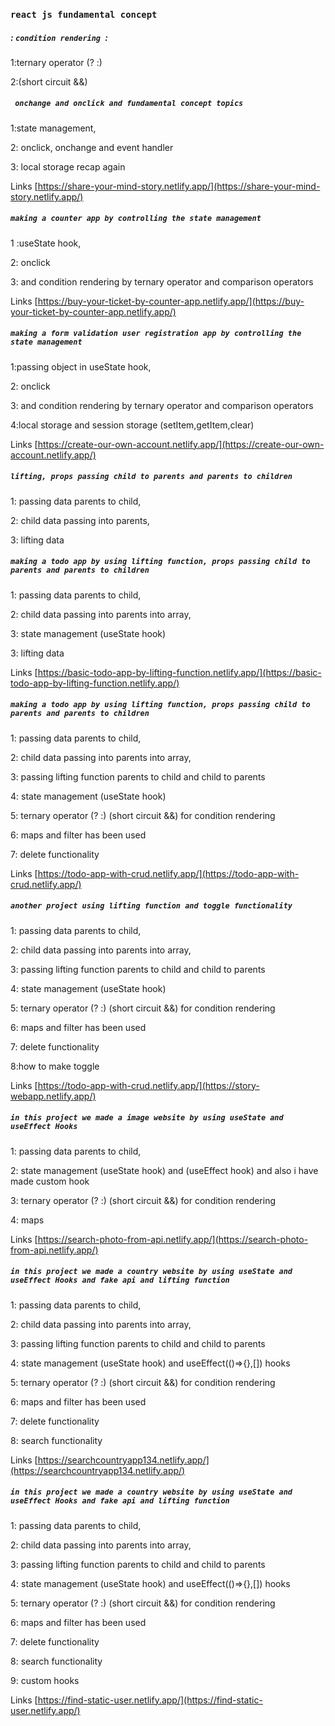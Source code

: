 ### `react js fundamental concept `

##### : `condition rendering `: 

1:ternary operator (? :)

2:(short circuit &&)

##### ` onchange and onclick and fundamental concept topics`
1:state management,

2: onclick, onchange and event handler 

3: local storage recap again

Links [https://share-your-mind-story.netlify.app/](https://share-your-mind-story.netlify.app/)

##### `making a counter app by controlling the state management`
1 :useState hook,

2: onclick 

3: and condition rendering by ternary operator and comparison operators

Links [https://buy-your-ticket-by-counter-app.netlify.app/](https://buy-your-ticket-by-counter-app.netlify.app/)

##### `making a form validation user registration app by controlling the state management`
1:passing object in useState hook,

2: onclick 

3: and condition rendering by ternary operator and comparison operators

4:local storage and session storage (setItem,getItem,clear)


Links [https://create-our-own-account.netlify.app/](https://create-our-own-account.netlify.app/)


##### `lifting, props passing child to parents and parents to children`
1: passing data parents to child,

2: child data passing into parents,

3: lifting data


##### `making a todo app by using lifting function, props passing child to parents and parents to children`
1: passing data parents to child,

2: child data passing into parents into array,

3: state management (useState hook)

3: lifting data

Links [https://basic-todo-app-by-lifting-function.netlify.app/](https://basic-todo-app-by-lifting-function.netlify.app/)


##### `making a todo app by using lifting function, props passing child to parents and parents to children`
1: passing data parents to child,

2: child data passing into parents into array,
 
3: passing lifting function parents to child and child to parents

4: state management (useState hook)

5: ternary operator (? :) (short circuit &&) for condition rendering 

6: maps and filter has been used

7: delete functionality

Links [https://todo-app-with-crud.netlify.app/](https://todo-app-with-crud.netlify.app/)


##### `another project using lifting function and toggle functionality`
1: passing data parents to child,

2: child data passing into parents into array,
 
3: passing lifting function parents to child and child to parents

4: state management (useState hook)

5: ternary operator (? :) (short circuit &&) for condition rendering 

6: maps and filter has been used

7: delete functionality

8:how to make toggle

Links [https://todo-app-with-crud.netlify.app/](https://story-webapp.netlify.app/)

##### `in this project we made a image website by using useState and useEffect Hooks`

1: passing data parents to child,

2: state management (useState hook) and (useEffect hook) and also i have made custom hook

3: ternary operator (? :) (short circuit &&) for condition rendering

4: maps 

Links [https://search-photo-from-api.netlify.app/](https://search-photo-from-api.netlify.app/)

##### `in this project we made a country website by using useState and useEffect Hooks and fake api and lifting function`

1: passing data parents to child,

2: child data passing into parents into array,
 
3: passing lifting function parents to child and child to parents

4: state management (useState hook) and useEffect(()=>{},[]) hooks

5: ternary operator (? :) (short circuit &&) for condition rendering 

6: maps and filter has been used

7: delete functionality

8: search functionality

Links [https://searchcountryapp134.netlify.app/](https://searchcountryapp134.netlify.app/)



##### `in this project we made a country website by using useState and useEffect Hooks and fake api and lifting function`

1: passing data parents to child,

2: child data passing into parents into array,
 
3: passing lifting function parents to child and child to parents

4: state management (useState hook) and useEffect(()=>{},[]) hooks

5: ternary operator (? :) (short circuit &&) for condition rendering 

6: maps and filter has been used

7: delete functionality

8: search functionality

9: custom hooks

Links [https://find-static-user.netlify.app/](https://find-static-user.netlify.app/)


